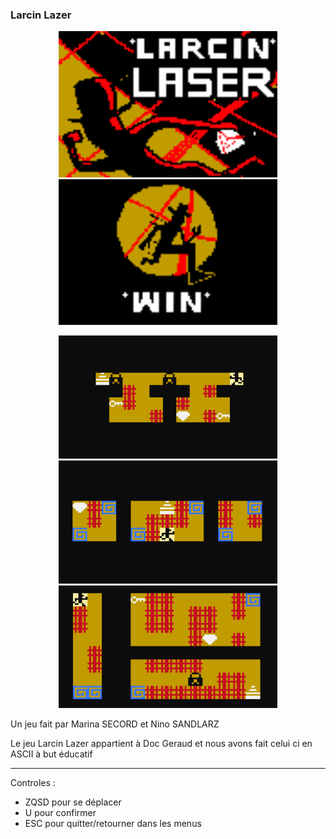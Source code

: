<h3> Larcin Lazer </h3>

<p align="center">
  <img src="screenshots/menu.png" width="350" title="Menu screen">
  <img src="screenshots/win.png" width="350" title="Win screen">
</p>

<p align="center">
  <img src="screenshots/level1.png" width="350" title="Level 1 with keys and doors">
  <img src="screenshots/level2.png" width="350" title="Level 2 with portals">
  <img src="screenshots/level3.png" width="350" title="Level 3 with shows our biggest level">
</p>

<p>
Un jeu fait par Marina SECORD et Nino SANDLARZ

Le jeu Larcin Lazer appartient à Doc Geraud et nous avons fait celui ci en ASCII à but éducatif

- - - - - - - - - - - - - - - - - - - - - - - - - - - - - - - -
Controles :

- ZQSD pour se déplacer
- U pour confirmer
- ESC pour quitter/retourner dans les menus
</p>

